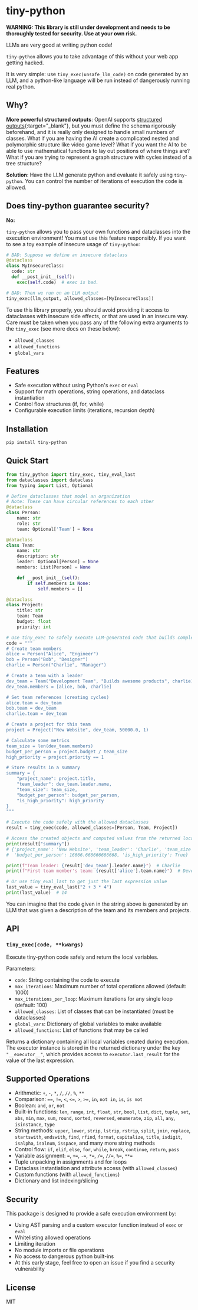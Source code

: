 # tiny-python

**WARNING: This library is still under development and needs to be thoroughly tested for security. Use at your own risk.**

LLMs are very good at writing python code!

`tiny-python` allows you to take advantage of this without your web app getting hacked.

It is very simple: use `tiny_exec(unsafe_llm_code)` on code generated by an LLM, and a python-like language will be run instead of dangerously running real python.

## Why?

**More powerful structured outputs**: OpenAI supports [structured outputs](https://platform.openai.com/docs/guides/structured-outputs){:target="_blank"}, but you must define the schema rigorously beforehand, and it is really only designed to handle small numbers of classes. What if you are having the AI create a complicated nested and polymorphic structure like video game level? What if you want the AI to be able to use mathematical functions to lay out positions of where things are? What if you are trying to represent a graph structure with cycles instead of a tree structure?

**Solution**: Have the LLM generate python and evaluate it safely using `tiny-python`. You can control the number of iterations of execution the code is allowed.

## Does tiny-python guarantee security?

**No:**

`tiny-python` allows you to pass your own functions and dataclasses into the execution environment! You must use this feature responsibly. If you want to see a toy example of insecure usage of `tiny-python`:

```python
# BAD: Suppose we define an insecure dataclass
@dataclass
class MyInsecureClass:
  code: str
  def __post_init__(self):
    exec(self.code)  # exec is bad.

# BAD: Then we run on an LLM output
tiny_exec(llm_output, allowed_classes=[MyInsecureClass])
```

To use this library properly, you should avoid providing it access to dataclasses with insecure side effects, or that are used in an insecure way. Care must be taken when you pass any of the following extra arguments to the `tiny_exec` (see more docs on these below):

- `allowed_classes`
- `allowed_functions`
- `global_vars`

## Features

- Safe execution without using Python's `exec` or `eval`
- Support for math operations, string operations, and dataclass instantiation
- Control flow structures (if, for, while)
- Configurable execution limits (iterations, recursion depth)

## Installation

```bash
pip install tiny-python
```

## Quick Start

```python
from tiny_python import tiny_exec, tiny_eval_last
from dataclasses import dataclass
from typing import List, Optional

# Define dataclasses that model an organization
# Note: These can have circular references to each other
@dataclass
class Person:
    name: str
    role: str
    team: Optional['Team'] = None

@dataclass
class Team:
    name: str
    description: str
    leader: Optional[Person] = None
    members: List[Person] = None

    def __post_init__(self):
        if self.members is None:
            self.members = []

@dataclass
class Project:
    title: str
    team: Team
    budget: float
    priority: int

# Use tiny_exec to safely execute LLM-generated code that builds complex structures
code = """
# Create team members
alice = Person("Alice", "Engineer")
bob = Person("Bob", "Designer")
charlie = Person("Charlie", "Manager")

# Create a team with a leader
dev_team = Team("Development Team", "Builds awesome products", charlie)
dev_team.members = [alice, bob, charlie]

# Set team references (creating cycles)
alice.team = dev_team
bob.team = dev_team
charlie.team = dev_team

# Create a project for this team
project = Project("New Website", dev_team, 50000.0, 1)

# Calculate some metrics
team_size = len(dev_team.members)
budget_per_person = project.budget / team_size
high_priority = project.priority == 1

# Store results in a summary
summary = {
    "project_name": project.title,
    "team_leader": dev_team.leader.name,
    "team_size": team_size,
    "budget_per_person": budget_per_person,
    "is_high_priority": high_priority
}
"""

# Execute the code safely with the allowed dataclasses
result = tiny_exec(code, allowed_classes=[Person, Team, Project])

# Access the created objects and computed values from the returned locals
print(result["summary"])
# {'project_name': 'New Website', 'team_leader': 'Charlie', 'team_size': 3,
#  'budget_per_person': 16666.666666666668, 'is_high_priority': True}

print(f"Team leader: {result['dev_team'].leader.name}")  # Charlie
print(f"First team member's team: {result['alice'].team.name}")  # Development Team

# Or use tiny_eval_last to get just the last expression value
last_value = tiny_eval_last("2 + 3 * 4")
print(last_value)  # 14
```

You can imagine that the code given in the string above is generated by an LLM that was given a description of the team and its members and projects.

## API

### `tiny_exec(code, **kwargs)`

Execute tiny-python code safely and return the local variables.

Parameters:

- `code`: String containing the code to execute
- `max_iterations`: Maximum number of total operations allowed (default: 1000)
- `max_iterations_per_loop`: Maximum iterations for any single loop (default: 100)
- `allowed_classes`: List of classes that can be instantiated (must be dataclasses)
- `global_vars`: Dictionary of global variables to make available
- `allowed_functions`: List of functions that may be called

Returns a dictionary containing all local variables created during execution. The executor instance is stored in the returned dictionary under the key `"__executor__"`, which provides access to `executor.last_result` for the value of the last expression.

## Supported Operations

- Arithmetic: `+`, `-`, `*`, `/`, `//`, `%`, `**`
- Comparison: `==`, `!=`, `<`, `<=`, `>`, `>=`, `in`, `not in`, `is`, `is not`
- Boolean: `and`, `or`, `not`
- Built-in functions: `len`, `range`, `int`, `float`, `str`, `bool`, `list`, `dict`, `tuple`, `set`, `abs`, `min`, `max`, `sum`, `round`, `sorted`, `reversed`, `enumerate`, `zip`, `all`, `any`, `isinstance`, `type`
- String methods: `upper`, `lower`, `strip`, `lstrip`, `rstrip`, `split`, `join`, `replace`, `startswith`, `endswith`, `find`, `rfind`, `format`, `capitalize`, `title`, `isdigit`, `isalpha`, `isalnum`, `isspace`, and many more string methods
- Control flow: `if`, `elif`, `else`, `for`, `while`, `break`, `continue`, `return`, `pass`
- Variable assignment: `=`, `+=`, `-=`, `*=`, `/=`, `//=`, `%=`, `**=`
- Tuple unpacking in assignments and for loops
- Dataclass instantiation and attribute access (with `allowed_classes`)
- Custom functions (with `allowed_functions`)
- Dictionary and list indexing/slicing

## Security

This package is designed to provide a safe execution environment by:

- Using AST parsing and a custom executor function instead of `exec` or `eval`
- Whitelisting allowed operations
- Limiting iteration
- No module imports or file operations
- No access to dangerous python built-ins
- At this early stage, feel free to open an issue if you find a security vulnerability

## License

MIT
